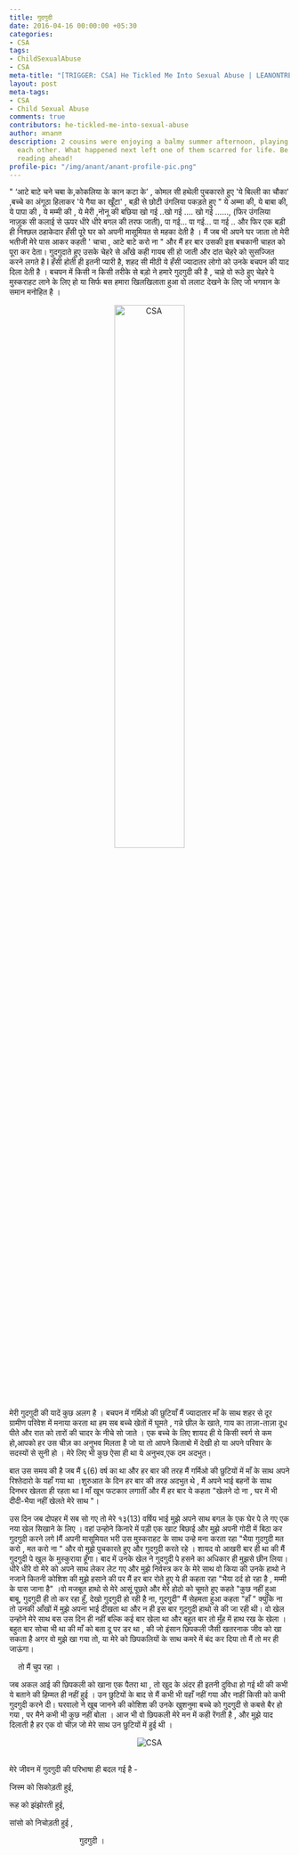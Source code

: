 ```yaml
---
title: गुदगुदी
date: 2016-04-16 00:00:00 +05:30
categories:
- CSA
tags:
- ChildSexualAbuse
- CSA
meta-title: "[TRIGGER: CSA] He Tickled Me Into Sexual Abuse | LEANONTREE"
layout: post
meta-tags:
- CSA
- Child Sexual Abuse
comments: true
contributors: he-tickled-me-into-sexual-abuse
author: अnanत
description: 2 cousins were enjoying a balmy summer afternoon, playing &amp; tickling
  each other. What happened next left one of them scarred for life. Be careful before
  reading ahead!
profile-pic: "/img/anant/anant-profile-pic.png"
---
```


<p class="post-text-format">" ‘आटे बाटे चने चबा के,कोकलिया के कान कटा के’ , कोमल सी हथेली पुचकारते हुए  'ये बिल्ली का चौका' ,बच्चे का अंगूठा हिलाकर 'ये गैया  का खूँटा' ,  बड़ी से छोटी उंगलिया पकड़ते हुए " ये अम्मा की, ये बाबा की, ये पापा की , ये मम्मी की , ये मेरी ,नोनू की बछिया     खो गई ..खो गई .... खो गई ......, (फिर उंगलिया नाज़ुक सी कलाई से ऊपर धीरे धीरे बगल की तरफ जाती), पा गई... पा गई... पा गई .. और फिर एक बड़ी ही निश्छल ठहाकेदार हँसी  पूरे घर को अपनी मासूमियत से महका देती  है ।  मैं जब भी अपने घर जाता तो  मेरी भतीजी मेरे पास आकर कहती  ' चाचा , आटे बाटे करो ना " और मैं हर बार उसकी इस बचकानी चाहत को पूरा कर देता।<!--more--> गुदगुदाते हुए  उसके चेहरे से आँखे कही गायब सी हो जाती और दांत चेहरे  को सुसज्जित करने लगते है I हँसी होती ही इतनी प्यारी है, शहद सी मीठी  ये हँसी  ज्यादातर लोगो को उनके बचपन की याद दिला  देती है । बचपन में  किसी न किसी तरीके से बड़ो ने हमारे  गुदगुदी की है , चाहे वो रूठे हुए चेहरे पे मुस्कराहट लाने के लिए हो  या सिर्फ बस हमारा खिलखिलाता हुआ वो ललाट  देखने के लिए जो भगवान के समान मनोहित है ।</p>

<div class="separator" style="clear: both; text-align: center;">
<img class="img-responsive center-block" alt="CSA" src="/img/he-tickled-me-into-sexual-abuse/he-tickled-me-into-sexual-abuse-1.jpg" height="50%" width="50%"/></div><br/>

<p class="post-text-format">मेरी गुदगुदी  की यादें कुछ अलग है । बचपन में गर्मिओ की छुटियाँ मैं  ज्यादातार माँ के साथ  शहर से दूर  ग्रामीण परिवेश में मनाया करता था हम सब बच्चे खेतों में घूमते , गन्ने छील के खाते, गाय का ताज़ा-ताज़ा दूध  पीते और रात को  तारों की चादर के नीचे सो जाते । एक बच्चे के लिए शायद ही ये किसी स्वर्ग से कम हो,आपको हर उस चीज़  का अनुभव मिलता है जो या तो आपने किताबो में देखी हो या  अपने परिवार के सदस्यों से सुनी हो । मेरे लिए भी कुछ ऐसा ही था ये अनुभव,एक दम अदभुत।</p>

<p class="post-text-format">बात उस समय की है जब मैं ६(6) वर्ष का था और हर बार की तरह मैं गर्मिओ की छुटियों में माँ के साथ अपने रिश्तेदारो के यहाँ गया था ।शुरुआत के दिन हर बार की तरह अदभुत थे , मैं  अपने भाई बहनों के साथ  दिनभर  खेलता ही रहता था I माँ खूभ फटकार लगातीं और मैं हर बार ये कहता "खेलने दो ना , घर में भी दीदी-भैया नहीं खेलते मेरे साथ "।</p>

<p class="post-text-format">उस दिन जब दोपहर में सब सो गए तो मेरे १३(13) वर्षिय भाई मुझे अपने साथ बगल के एक घेर पे ले गए एक नया खेल सिखाने के लिए । वहां उन्होने किनारे  में पड़ी एक खाट  बिछाई और मुझे अपनी गोदी में बिठा कर गुदगुदी करने लगे Iमैं  अपनी मासूमियत भरी उस मुस्कराहट के साथ  उन्हे मना  करता  रहा "भैया गुदगुदी मत करो , मत करो ना "  और वो मुझे पुचकारते हुए और गुदगुदी करते रहे । शायद वो आखरी बार ही था की मैं गुदगुदी पे खुल के मुस्कुराया हूँगा।
बाद में उनके खेल ने गुदगुदी पे हसने का  अधिकार ही मुझसे छीन लिया। धीरे धीरे वो मेरे को अपने साथ  लेकर लेट गए और मुझे निर्वस्त्र कर के मेरे साथ वो किया की उनके हाथो ने नजाने कितनी कोशिश की मुझे हसाने की पर मैं हर बार रोते हुए  ये ही कहता रहा "भैया दर्द हो रहा है , मम्मी के पास जाना है" ।वो  मजबूत हाथो से मेरे आसूं पूछते और मेरे होठो को चूमते हुए कहते "कुछ नहीं  हुआ बाबू, गुदगुदी ही तो कर रहा हुँ, देखो गुदगुदी हो रही  है ना, गुदगुदी" मैं सेहमता हुआ कहता "हाँ " क्युंकि ना तो उनकी आँखों में मुझे अपना भाई दीखता था और  न ही इस बार गुदगुदी हाथो से की जा रही थी। वो खेल उन्होने मेरे साथ बस उस दिन ही नहीं बल्कि कई  बार खेला था और बहुत बार तो  मुँह  में  हाथ  रख के खेला । बहुत बार सोचा भी था की माँ को बता दू पर डर था , की जो इंसान छिपकली जैसी खतरनाक जीव को खा सकता है अगर वो मुझे खा गया तो, या मेरे को छिपकलियों के साथ कमरे में बंद कर दिया  तो मैं तो मर ही जाऊंगा।</p>

<p class="post-text-format">&nbsp;&nbsp;&nbsp;&nbsp;तो मैं चुप रहा ।</p>

<p class="post-text-format">जब अकल आई की छिपकली को खाना एक पैतरा था , तो खुद के अंदर ही इतनी दुविधा हो गई  थी की कभी  ये बताने की हिम्मत  ही नहीं हुई  । उन छुटियों के बाद  से मैं कभी  भी वहाँ नहीं गया और नाहीं किसी को कभी गुदगुदी करने दी। घरवालो ने खूब जानने की कोशिश की उनके खुशनुमा बच्चे को गुदगुदी से कबसे बैर हो गया  , पर मैने कभी भी कुछ नहीं  बोला ।
आज भी वो छिपकली मेरे मन में कही रेंगती है , और मुझे याद दिलाती है हर एक वो चीज़ जो मेरे साथ उन छुटियों  में हुई थी ।</p>

<div class="separator" style="clear: both; text-align: center;">
<img class="img-responsive center-block" alt="CSA" src="/img/he-tickled-me-into-sexual-abuse/he-tickled-me-into-sexual-abuse-2.JPG" /></div><br/>

<p class="post-text-format">मेरे  जीवन में गुदगुदी की परिभाषा ही बदल गई है -</p>
<p class="post-text-format">जिस्म को सिकोड़ती हुई,</p>
<p class="post-text-format">रूह को झंझोरती  हुई,</p>
<p class="post-text-format">सांसो को निचोड़ती हुई ,</p>
<p class="post-text-format">&nbsp;&nbsp;&nbsp;&nbsp;&nbsp;&nbsp;&nbsp;&nbsp;&nbsp;&nbsp;&nbsp;&nbsp;&nbsp;&nbsp;&nbsp;&nbsp;&nbsp;&nbsp;&nbsp;&nbsp;&nbsp;&nbsp;&nbsp;&nbsp;&nbsp;&nbsp;&nbsp;&nbsp;&nbsp;&nbsp;&nbsp;&nbsp;गुदगुदी ।</p>
